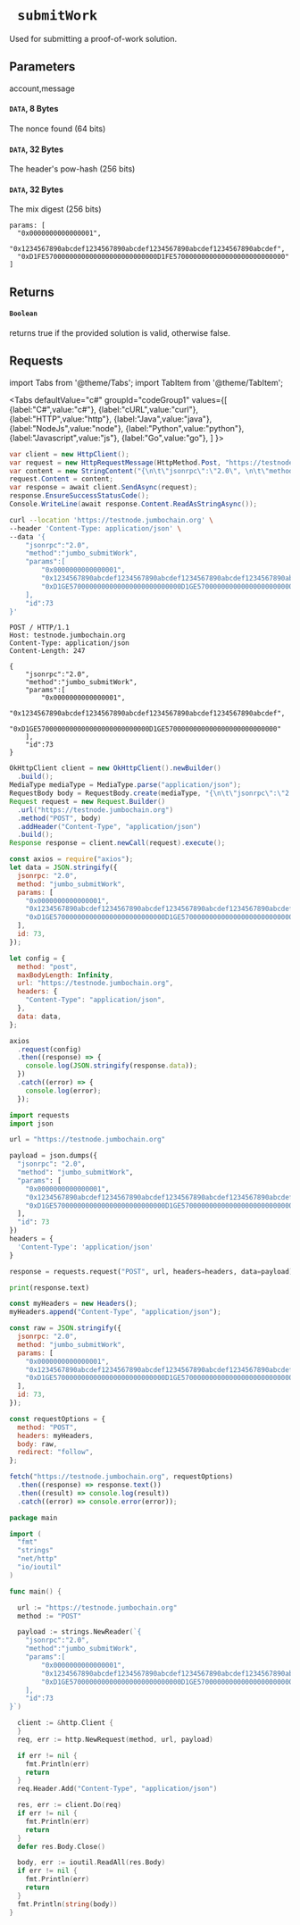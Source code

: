 # ` submitWork`

Used for submitting a proof-of-work solution.

## Parameters

account,message

#### `DATA`, 8 Bytes

The nonce found (64 bits)

#### `DATA`, 32 Bytes

The header's pow-hash (256 bits)

#### `DATA`, 32 Bytes

The mix digest (256 bits)

```
params: [
  "0x0000000000000001",
  "0x1234567890abcdef1234567890abcdef1234567890abcdef1234567890abcdef",
  "0xD1FE5700000000000000000000000000D1FE5700000000000000000000000000"
]
```

## Returns

#### `Boolean`

returns true if the provided solution is valid, otherwise false.

## Requests

import Tabs from '@theme/Tabs';
import TabItem from '@theme/TabItem';

<Tabs
defaultValue="c#"
groupId="codeGroup1"
values={[
{label:"C#",value:"c#"},
{label:"cURL",value:"curl"},
{label:"HTTP",value:"http"},
{label:"Java",value:"java"},
{label:"NodeJs",value:"node"},
{label:"Python",value:"python"},
{label:"Javascript",value:"js"},
{label:"Go",value:"go"},
]
}>
<TabItem value="c#">

```csharp
var client = new HttpClient();
var request = new HttpRequestMessage(HttpMethod.Post, "https://testnode.jumbochain.org");
var content = new StringContent("{\n\t\"jsonrpc\":\"2.0\", \n\t\"method\":\"jumbo submitWork\", \n\t\"params\":[\n\t\t\"0x0000000000000001\", \n\t\t\"0x1234567890abcdef1234567890abcdef1234567890abcdef1234567890abcdef\", \n\t\t\"0xD1GE5700000000000000000000000000D1GE5700000000000000000000000000\"\n\t],\n\t\"id\":73\n}", null, "application/json");
request.Content = content;
var response = await client.SendAsync(request);
response.EnsureSuccessStatusCode();
Console.WriteLine(await response.Content.ReadAsStringAsync());


```

</TabItem>

<TabItem value="curl">

```bash
curl --location 'https://testnode.jumbochain.org' \
--header 'Content-Type: application/json' \
--data '{
	"jsonrpc":"2.0",
	"method":"jumbo_submitWork",
	"params":[
		"0x0000000000000001",
		"0x1234567890abcdef1234567890abcdef1234567890abcdef1234567890abcdef",
		"0xD1GE5700000000000000000000000000D1GE5700000000000000000000000000"
	],
	"id":73
}'
```

</TabItem>

<TabItem value="http">

```http
POST / HTTP/1.1
Host: testnode.jumbochain.org
Content-Type: application/json
Content-Length: 247

{
	"jsonrpc":"2.0",
	"method":"jumbo_submitWork",
	"params":[
		"0x0000000000000001",
		"0x1234567890abcdef1234567890abcdef1234567890abcdef1234567890abcdef",
		"0xD1GE5700000000000000000000000000D1GE5700000000000000000000000000"
	],
	"id":73
}
```

</TabItem>

<TabItem value="java">

```java
OkHttpClient client = new OkHttpClient().newBuilder()
  .build();
MediaType mediaType = MediaType.parse("application/json");
RequestBody body = RequestBody.create(mediaType, "{\n\t\"jsonrpc\":\"2.0\", \n\t\"method\":\"jumbo_submitWork\", \n\t\"params\":[\n\t\t\"0x0000000000000001\", \n\t\t\"0x1234567890abcdef1234567890abcdef1234567890abcdef1234567890abcdef\", \n\t\t\"0xD1GE5700000000000000000000000000D1GE5700000000000000000000000000\"\n\t],\n\t\"id\":73\n}");
Request request = new Request.Builder()
  .url("https://testnode.jumbochain.org")
  .method("POST", body)
  .addHeader("Content-Type", "application/json")
  .build();
Response response = client.newCall(request).execute();
```

</TabItem>

<TabItem value="node">

```js
const axios = require("axios");
let data = JSON.stringify({
  jsonrpc: "2.0",
  method: "jumbo_submitWork",
  params: [
    "0x0000000000000001",
    "0x1234567890abcdef1234567890abcdef1234567890abcdef1234567890abcdef",
    "0xD1GE5700000000000000000000000000D1GE5700000000000000000000000000",
  ],
  id: 73,
});

let config = {
  method: "post",
  maxBodyLength: Infinity,
  url: "https://testnode.jumbochain.org",
  headers: {
    "Content-Type": "application/json",
  },
  data: data,
};

axios
  .request(config)
  .then((response) => {
    console.log(JSON.stringify(response.data));
  })
  .catch((error) => {
    console.log(error);
  });
```

</TabItem>

<TabItem value="python">

```python
import requests
import json

url = "https://testnode.jumbochain.org"

payload = json.dumps({
  "jsonrpc": "2.0",
  "method": "jumbo_submitWork",
  "params": [
    "0x0000000000000001",
    "0x1234567890abcdef1234567890abcdef1234567890abcdef1234567890abcdef",
    "0xD1GE5700000000000000000000000000D1GE5700000000000000000000000000"
  ],
  "id": 73
})
headers = {
  'Content-Type': 'application/json'
}

response = requests.request("POST", url, headers=headers, data=payload)

print(response.text)


```

</TabItem>

<TabItem value="js">

```js
const myHeaders = new Headers();
myHeaders.append("Content-Type", "application/json");

const raw = JSON.stringify({
  jsonrpc: "2.0",
  method: "jumbo_submitWork",
  params: [
    "0x0000000000000001",
    "0x1234567890abcdef1234567890abcdef1234567890abcdef1234567890abcdef",
    "0xD1GE5700000000000000000000000000D1GE5700000000000000000000000000",
  ],
  id: 73,
});

const requestOptions = {
  method: "POST",
  headers: myHeaders,
  body: raw,
  redirect: "follow",
};

fetch("https://testnode.jumbochain.org", requestOptions)
  .then((response) => response.text())
  .then((result) => console.log(result))
  .catch((error) => console.error(error));
```

</TabItem>

<TabItem value="go">

```go
package main

import (
  "fmt"
  "strings"
  "net/http"
  "io/ioutil"
)

func main() {

  url := "https://testnode.jumbochain.org"
  method := "POST"

  payload := strings.NewReader(`{
	"jsonrpc":"2.0",
	"method":"jumbo_submitWork",
	"params":[
		"0x0000000000000001",
		"0x1234567890abcdef1234567890abcdef1234567890abcdef1234567890abcdef",
		"0xD1GE5700000000000000000000000000D1GE5700000000000000000000000000"
	],
	"id":73
}`)

  client := &http.Client {
  }
  req, err := http.NewRequest(method, url, payload)

  if err != nil {
    fmt.Println(err)
    return
  }
  req.Header.Add("Content-Type", "application/json")

  res, err := client.Do(req)
  if err != nil {
    fmt.Println(err)
    return
  }
  defer res.Body.Close()

  body, err := ioutil.ReadAll(res.Body)
  if err != nil {
    fmt.Println(err)
    return
  }
  fmt.Println(string(body))
}
```

</TabItem>

</Tabs>
